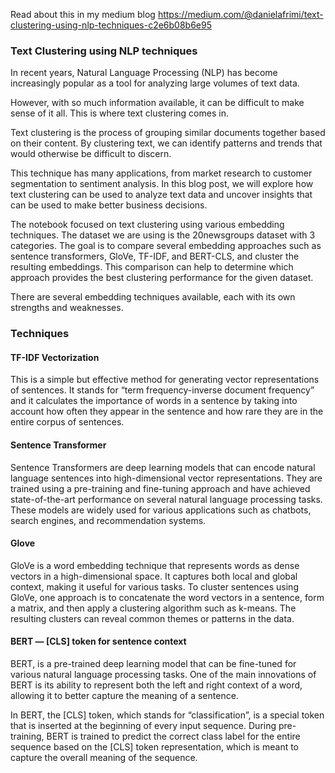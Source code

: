 Read about this in my medium blog https://medium.com/@danielafrimi/text-clustering-using-nlp-techniques-c2e6b08b6e95

### Text Clustering using NLP techniques <br>
In recent years, Natural Language Processing (NLP) has become increasingly popular as a tool for analyzing large volumes of text data.

However, with so much information available, it can be difficult to make sense of it all. This is where text clustering comes in.

Text clustering is the process of grouping similar documents together based on their content. By clustering text, 
we can identify patterns and trends that would otherwise be difficult to discern.

This technique has many applications, from market research to customer segmentation to sentiment analysis. In this blog post, 
we will explore how text clustering can be used to analyze text data and uncover insights that can be used to make better business decisions.


The notebook focused on text clustering using various embedding techniques. The dataset we are using is the 20newsgroups dataset with 3 categories. 
The goal is to compare several embedding approaches such as sentence transformers, GloVe, TF-IDF, and BERT-CLS, and cluster the resulting embeddings. 
This comparison can help to determine which approach provides the best clustering performance for the given dataset.

There are several embedding techniques available, each with its own strengths and weaknesses.

### Techniques

#### TF-IDF Vectorization
This is a simple but effective method for generating vector representations of sentences. 
It stands for “term frequency-inverse document frequency” and it calculates the importance of words in a sentence by taking 
into account how often they appear in the sentence and how rare they are in the entire corpus of sentences.

#### Sentence Transformer
Sentence Transformers are deep learning models that can encode natural language sentences into high-dimensional vector representations. They are trained using a pre-training and fine-tuning approach and have achieved state-of-the-art performance on several natural language processing tasks. These models are widely used for various applications such as chatbots, search engines, and recommendation systems.

#### Glove
GloVe is a word embedding technique that represents words as dense vectors in a high-dimensional space. 
It captures both local and global context, making it useful for various tasks. To cluster sentences using GloVe, one approach is to concatenate the word vectors in a sentence, form a matrix, and then apply a clustering algorithm such as k-means. The resulting clusters can reveal common themes or patterns in the data.

#### BERT — [CLS] token for sentence context
BERT, is a pre-trained deep learning model that can be fine-tuned for various natural language processing tasks. One of the main innovations of BERT is its ability to represent both the left and right context of a word, 
allowing it to better capture the meaning of a sentence.

In BERT, the [CLS] token, which stands for “classification”, is a special token that is inserted at the beginning of every input sequence. During pre-training, BERT is trained to predict the correct class label for the entire sequence based on the [CLS] token representation,
which is meant to capture the overall meaning of the sequence.
